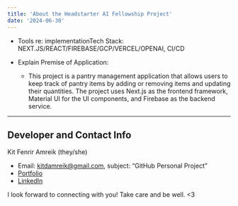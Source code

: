 ```yaml
---
title: 'About the Headstarter AI Fellowship Project'
date: '2024-06-30'
---
```


* Tools re: implementationTech Stack: NEXT.JS/REACT/FIREBASE/GCP/VERCEL/OPENAI, CI/CD

* Explain Premise of Application:  
    * This project is a pantry management application that allows users to keep track of pantry items by adding or removing items and updating their quantities. The project uses Next.js as the frontend framework, Material UI for the UI components, and Firebase as the backend service. 

___
## Developer and Contact Info
Kit Fenrir Amreik (they/she)
* Email: kitdamreik@gmail.com, subject: “GitHub Personal Project”
* [Portfolio](https://kit-fenrir-amreik-portfolio.onrender.com/)
* [LinkedIn](https://www.linkedin.com/in/kit-amreik/)

I look forward to connecting with you! Take care and be well. <3 